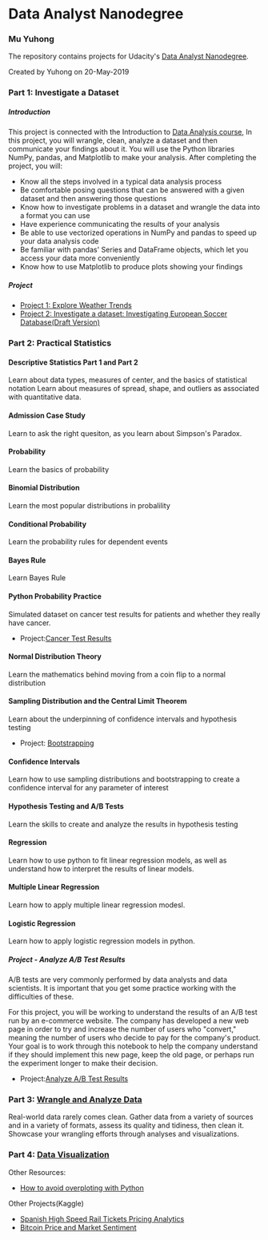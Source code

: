 # Data Analyst Nanodegree

### Mu Yuhong

The repository contains projects for Udacity's [Data Analyst Nanodegree](https://www.udacity.com/course/data-analyst-nanodegree--nd002).

Created by Yuhong on 20-May-2019
### Part 1: Investigate a Dataset
##### Introduction
This project is connected with the Introduction to [Data Analysis course](https://classroom.udacity.com/courses/ud170),
In this project, you will wrangle, clean, analyze a dataset and then communicate your findings about it. You will use the Python libraries NumPy, pandas, and Matplotlib to make your analysis.
After completing the project, you will:
- Know all the steps involved in a typical data analysis process
- Be comfortable posing questions that can be answered with a given dataset and then answering those questions
- Know how to investigate problems in a dataset and wrangle the data into a format you can use
- Have experience communicating the results of your analysis
- Be able to use vectorized operations in NumPy and pandas to speed up your data analysis code
- Be familiar with pandas' Series and DataFrame objects, which let you access your data more conveniently
- Know how to use Matplotlib to produce plots showing your findings

##### Project
- [Project 1: Explore Weather Trends](project1_weathertrends.ipynb)
- [Project 2: Investigate a dataset: Investigating European Soccer Database](investigate_a_dataset_v2.ipynb)[(Draft Version)](investigate_a_dataset.ipynb)


### Part 2: Practical Statistics

#### Descriptive Statistics Part 1 and Part 2
Learn about data types, measures of center, and the basics of statistical notation
Learn about measures of spread, shape, and outliers as associated with quantitative data.

#### Admission Case Study
Learn to ask the right quesiton, as you learn about Simpson's Paradox.

#### Probability
Learn the basics of probability

#### Binomial Distribution
Learn the most popular distributions in probalility

#### Conditional Probability
Learn the probability rules for dependent events

#### Bayes Rule
Learn Bayes Rule

#### Python Probability Practice
Simulated dataset on cancer test results for patients and whether they really have cancer. 
- Project:[Cancer Test Results]()

#### Normal Distribution Theory
Learn the mathematics behind moving from a coin flip to a normal distribution

#### Sampling Distribution and the Central Limit Theorem
Learn about the underpinning of confidence intervals and hypothesis testing
- Project: [Bootstrapping]()

#### Confidence Intervals
Learn how to use sampling distributions and bootstrapping to create a confidence interval for any parameter of interest

#### Hypothesis Testing and A/B Tests
Learn the skills to create and analyze the results in hypothesis testing

#### Regression
Learn how to use python to fit linear regression models, as well as understand how to interpret the results of linear models.

#### Multiple Linear Regression
Learn how to apply multiple linear regression modesl.

#### Logistic Regression
Learn how to apply logistic regression models in python.

##### Project - Analyze A/B Test Results
A/B tests are very commonly performed by data analysts and data scientists. It is important that you get some practice working with the difficulties of these.

For this project, you will be working to understand the results of an A/B test run by an e-commerce website. The company has developed a new web page in order to try and increase the number of users who "convert," meaning the number of users who decide to pay for the company's product. Your goal is to work through this notebook to help the company understand if they should implement this new page, keep the old page, or perhaps run the experiment longer to make their decision.
- Project:[Analyze A/B Test Results]()

### Part 3: [Wrangle and Analyze Data]()
Real-world data rarely comes clean. Gather data from a variety of sources and in a variety of formats, assess its quality and tidiness, then clean it.
Showcase your wrangling efforts through analyses and visualizations.


### Part 4: [Data Visualization]()



Other Resources:
- [How to avoid overploting with Python](https://python-graph-gallery.com/134-how-to-avoid-overplotting-with-python/)

Other Projects(Kaggle)
- [Spanish High Speed Rail Tickets Pricing Analytics](https://www.kaggle.com/venessam/investigate-spanish-railway-tickets)
- [Bitcoin Price and Market Sentiment](https://www.kaggle.com/venessam/bitcoin-price-and-sentiment)
